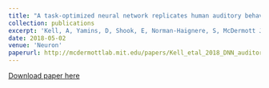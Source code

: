 ```yaml
---
title: "A task-optimized neural network replicates human auditory behavior, predicts brain responses, and reveals a cortical processing hierarchy"
collection: publications
excerpt: 'Kell, A, Yamins, D, Shook, E, Norman-Haignere, S, McDermott J. (2018). &quot;A task-optimized neural network replicates human auditory behavior, predicts brain responses, and reveals a cortical processing hierarchy.&quot; <i>Neuron</i>.'
date: 2018-05-02
venue: 'Neuron'
paperurl: http://mcdermottlab.mit.edu/papers/Kell_etal_2018_DNN_auditory_cortex.pdf
---
```


[Download paper here](http://mcdermottlab.mit.edu/papers/Kell_etal_2018_DNN_auditory_cortex.pdf)

